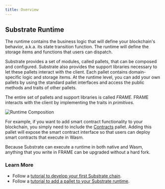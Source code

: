 ```yaml
---
title: Overview
---
```


## Substrate Runtime

The runtime contains the business logic that will define your blockchain's behavior, a.k.a. its
state transition function. The runtime will define the storage items and functions that users can
dispatch.

Substrate provides a set of modules, called pallets, that can be composed and configured. Substrate
also provides the support libraries necessary to let these pallets interact with the client. Each
pallet contains domain-specific logic and storage items. At the runtime level, you can add your own
pallets by using the standard pallet interfaces and access the public methods and traits of other
pallets.

The entire set of pallets and support libraries is called _FRAME._ FRAME interacts with the client
by implementing the traits in _primitives._

![Runtime Composition](docs/assets/substrate-frame-pallets-05.png)

For example, if you want to add smart contract functionality to your blockchain, you simply need to
include the [Contracts](https://substrate.dev/rustdocs/v2.0.0/pallet_contracts/index.html) pallet.
Adding this pallet will expose the smart contract interface so that users can deploy smart contracts
that execute in Wasm.

Because Substrate can execute a runtime in both native and Wasm, anything that you write in FRAME
can be upgraded without a hard fork.

### Learn More

- Follow a
  [tutorial to develop your first Substrate chain](../../tutorials/create-your-first-substrate-chain/).
- Follow a
  [tutorial to add a pallet to your Substrate runtime](../../tutorials/add-a-pallet/).
